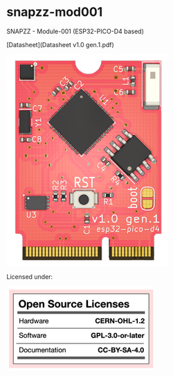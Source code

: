 # snapzz-mod001
SNAPZZ - Module-001 (ESP32-PICO-D4 based)

[Datasheet](Datasheet v1.0 gen.1.pdf)

![](/_asset/snapzz-mod001.png)

Licensed under:

![](/_asset/license.png)

